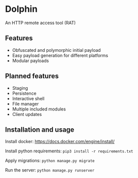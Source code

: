 # Dolphin
An HTTP remote access tool (RAT)

## Features

- Obfuscated and polymorphic initial payload
- Easy payload generation for different platforms
- Modular payloads

## Planned features

- Staging
- Persistence
- Interactive shell
- File manager
- Multiple included modules
- Client updates

## Installation and usage

Install docker: <https://docs.docker.com/engine/install/>

Install python requirements:
`pip3 install -r requirements.txt`

Apply migrations:
`python manage.py migrate`

Run the server:
`python manage.py runserver`